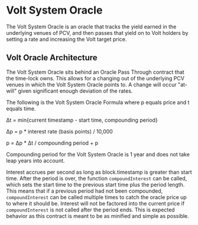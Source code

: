 # Volt System Oracle

The Volt System Oracle is an oracle that tracks the yield earned in the underlying venues of PCV, and then passes that yield on to Volt holders by setting a rate and increasing the Volt target price.

## Volt Oracle Architecture

The Volt System Oracle sits behind an Oracle Pass Through contract that the time-lock owns. This allows for a changing out of the underlying PCV venues in which the Volt System Oracle points to. A change will occur "at-will" given significant enough deviation of the rates.

The following is the Volt System Oracle Formula where p equals price and t equals time.

Δt = min{current timestamp - start time, compounding period}

Δp = p * interest rate (basis points) / 10,000

p = Δp * Δt / compounding period + p

Compounding period for the Volt System Oracle is 1 year and does not take leap years into account. 

Interest accrues per second as long as block.timestamp is greater than start time. After the period is over, the function `compoundInterest` can be called, which sets the start time to the previous start time plus the period length. This means that if a previous period had not been compounded, `compoundInterest` can be called multiple times to catch the oracle price up to where it should be. Interest will not be factored into the current price if `compoundInterest` is not called after the period ends. This is expected behavior as this contract is meant to be as minified and simple as possible.
